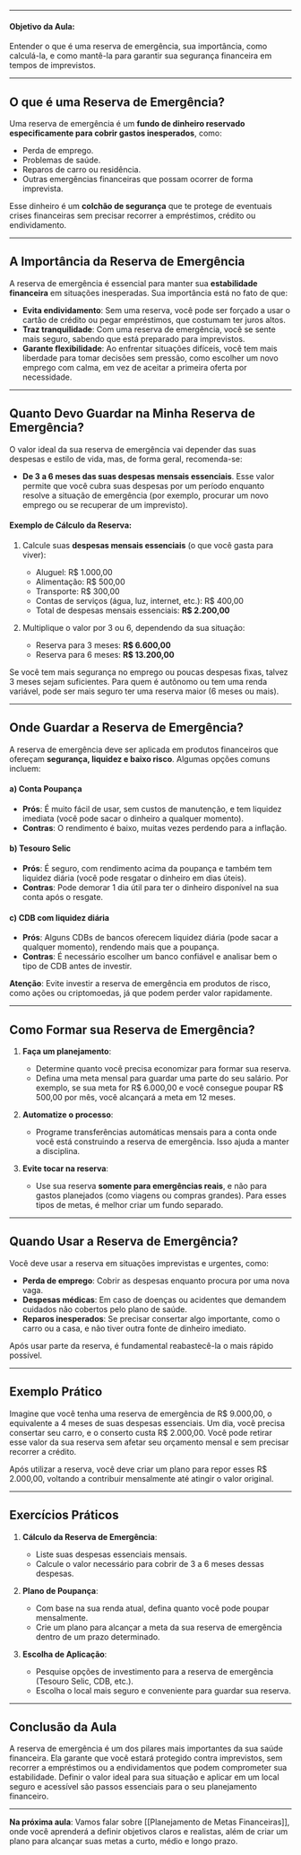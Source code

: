 - - -
#### **Objetivo da Aula:**
Entender o que é uma reserva de emergência, sua importância, como calculá-la, e como mantê-la para garantir sua segurança financeira em tempos de imprevistos.

---
## O que é uma Reserva de Emergência?

Uma reserva de emergência é um **fundo de dinheiro reservado especificamente para cobrir gastos inesperados**, como:

- Perda de emprego.
- Problemas de saúde.
- Reparos de carro ou residência.
- Outras emergências financeiras que possam ocorrer de forma imprevista.

Esse dinheiro é um **colchão de segurança** que te protege de eventuais crises financeiras sem precisar recorrer a empréstimos, crédito ou endividamento.

---
## A Importância da Reserva de Emergência

A reserva de emergência é essencial para manter sua **estabilidade financeira** em situações inesperadas. Sua importância está no fato de que:

- **Evita endividamento**: Sem uma reserva, você pode ser forçado a usar o cartão de crédito ou pegar empréstimos, que costumam ter juros altos.
- **Traz tranquilidade**: Com uma reserva de emergência, você se sente mais seguro, sabendo que está preparado para imprevistos.
- **Garante flexibilidade**: Ao enfrentar situações difíceis, você tem mais liberdade para tomar decisões sem pressão, como escolher um novo emprego com calma, em vez de aceitar a primeira oferta por necessidade.

---
## Quanto Devo Guardar na Minha Reserva de Emergência?

O valor ideal da sua reserva de emergência vai depender das suas despesas e estilo de vida, mas, de forma geral, recomenda-se:
- **De 3 a 6 meses das suas despesas mensais essenciais**. Esse valor permite que você cubra suas despesas por um período enquanto resolve a situação de emergência (por exemplo, procurar um novo emprego ou se recuperar de um imprevisto).

#### **Exemplo de Cálculo da Reserva**:

1. Calcule suas **despesas mensais essenciais** (o que você gasta para viver):
   - Aluguel: R$ 1.000,00
   - Alimentação: R$ 500,00
   - Transporte: R$ 300,00
   - Contas de serviços (água, luz, internet, etc.): R$ 400,00
   - Total de despesas mensais essenciais: **R$ 2.200,00**

2. Multiplique o valor por 3 ou 6, dependendo da sua situação:
   - Reserva para 3 meses: **R$ 6.600,00**
   - Reserva para 6 meses: **R$ 13.200,00**

Se você tem mais segurança no emprego ou poucas despesas fixas, talvez 3 meses sejam suficientes. Para quem é autônomo ou tem uma renda variável, pode ser mais seguro ter uma reserva maior (6 meses ou mais).

---
## Onde Guardar a Reserva de Emergência?

A reserva de emergência deve ser aplicada em produtos financeiros que ofereçam **segurança, liquidez e baixo risco**. Algumas opções comuns incluem:

#### a) **Conta Poupança**
- **Prós**: É muito fácil de usar, sem custos de manutenção, e tem liquidez imediata (você pode sacar o dinheiro a qualquer momento).
- **Contras**: O rendimento é baixo, muitas vezes perdendo para a inflação.

#### b) **Tesouro Selic**
- **Prós**: É seguro, com rendimento acima da poupança e também tem liquidez diária (você pode resgatar o dinheiro em dias úteis).
- **Contras**: Pode demorar 1 dia útil para ter o dinheiro disponível na sua conta após o resgate.

#### c) **CDB com liquidez diária**
- **Prós**: Alguns CDBs de bancos oferecem liquidez diária (pode sacar a qualquer momento), rendendo mais que a poupança.
- **Contras**: É necessário escolher um banco confiável e analisar bem o tipo de CDB antes de investir.

**Atenção**: Evite investir a reserva de emergência em produtos de risco, como ações ou criptomoedas, já que podem perder valor rapidamente.

---
## Como Formar sua Reserva de Emergência?

1. **Faça um planejamento**:
   - Determine quanto você precisa economizar para formar sua reserva.
   - Defina uma meta mensal para guardar uma parte do seu salário. Por exemplo, se sua meta for R$ 6.000,00 e você consegue poupar R$ 500,00 por mês, você alcançará a meta em 12 meses.

2. **Automatize o processo**:
   - Programe transferências automáticas mensais para a conta onde você está construindo a reserva de emergência. Isso ajuda a manter a disciplina.

3. **Evite tocar na reserva**:
   - Use sua reserva **somente para emergências reais**, e não para gastos planejados (como viagens ou compras grandes). Para esses tipos de metas, é melhor criar um fundo separado.

---
## Quando Usar a Reserva de Emergência?

Você deve usar a reserva em situações imprevistas e urgentes, como:
- **Perda de emprego**: Cobrir as despesas enquanto procura por uma nova vaga.
- **Despesas médicas**: Em caso de doenças ou acidentes que demandem cuidados não cobertos pelo plano de saúde.
- **Reparos inesperados**: Se precisar consertar algo importante, como o carro ou a casa, e não tiver outra fonte de dinheiro imediato.

Após usar parte da reserva, é fundamental reabastecê-la o mais rápido possível.

---
## Exemplo Prático

Imagine que você tenha uma reserva de emergência de R$ 9.000,00, o equivalente a 4 meses de suas despesas essenciais. Um dia, você precisa consertar seu carro, e o conserto custa R$ 2.000,00. Você pode retirar esse valor da sua reserva sem afetar seu orçamento mensal e sem precisar recorrer a crédito.

Após utilizar a reserva, você deve criar um plano para repor esses R$ 2.000,00, voltando a contribuir mensalmente até atingir o valor original.

---
## Exercícios Práticos

1. **Cálculo da Reserva de Emergência**:
   - Liste suas despesas essenciais mensais.
   - Calcule o valor necessário para cobrir de 3 a 6 meses dessas despesas.

2. **Plano de Poupança**:
   - Com base na sua renda atual, defina quanto você pode poupar mensalmente.
   - Crie um plano para alcançar a meta da sua reserva de emergência dentro de um prazo determinado.

3. **Escolha de Aplicação**:
   - Pesquise opções de investimento para a reserva de emergência (Tesouro Selic, CDB, etc.).
   - Escolha o local mais seguro e conveniente para guardar sua reserva.

---
## Conclusão da Aula

A reserva de emergência é um dos pilares mais importantes da sua saúde financeira. Ela garante que você estará protegido contra imprevistos, sem recorrer a empréstimos ou a endividamentos que podem comprometer sua estabilidade. Definir o valor ideal para sua situação e aplicar em um local seguro e acessível são passos essenciais para o seu planejamento financeiro.

---

**Na próxima aula**: Vamos falar sobre [[Planejamento de Metas Financeiras]], onde você aprenderá a definir objetivos claros e realistas, além de criar um plano para alcançar suas metas a curto, médio e longo prazo.